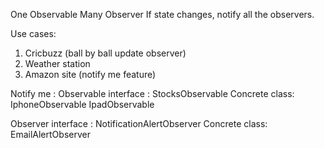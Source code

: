 One Observable
Many Observer
If state changes, notify all the observers.

Use cases:
1. Cricbuzz (ball by ball update observer)
2. Weather station
3. Amazon site (notify me feature)

Notify me : 
Observable interface : StocksObservable
    Concrete class: 
        IphoneObservable
        IpadObservable

Observer interface : NotificationAlertObserver 
    Concrete class:
        EmailAlertObserver
